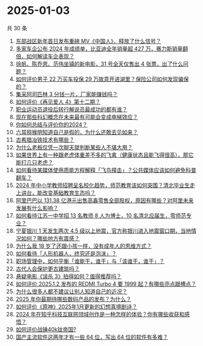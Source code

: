 # 2025-01-03

共 30 条

<!-- BEGIN -->
<!-- 最后更新时间 Fri Jan 03 2025 00:23:29 GMT+0800 (China Standard Time) -->

1. [东部战区新年首日发布重磅 MV《中国人》，释放了什么信号？](https://www.zhihu.com/question/8426471438)
1. [多家车企公布 2024 年成绩单，比亚迪全年销量超 427 万，赛力斯销量翻倍，如何解读车企表现？](https://www.zhihu.com/question/8447354235)
1. [徐帆、陈乔恩、范伟坐镇的新电影，31 号全天仅售出 4 张票，出了什么问题？](https://www.zhihu.com/question/8453050064)
1. [如何评价男子 22 万买车投保 29 万故意开进湖里？保险公司如何发现骗保的？](https://www.zhihu.com/question/8008232690)
1. [集采阿司匹林 3 分钱一片，厂家能赚钱吗？](https://www.zhihu.com/question/8326123240)
1. [如何评价《再见爱人 4》第十二期？](https://www.zhihu.com/question/8511622302)
1. [职业运动员退役后转行解说员最成功的都有谁？](https://www.zhihu.com/question/8516683037)
1. [现在那些科幻概念在未来最有可能会变成电梯效应？](https://www.zhihu.com/question/7932011777)
1. [你如何总结与评价你的2024？](https://www.zhihu.com/question/838876881)
1. [六耳猕猴明知道自己是假的，为什么还敢去见如来？](https://www.zhihu.com/question/7722042462)
1. [古希腊冶铁技术有哪些？](https://www.zhihu.com/question/578979300)
1. [为什么老板仅凭一次聊天就判断某些人不堪大用？](https://www.zhihu.com/question/8330712531)
1. [如果世界上有一种跟老虎体重差不多的飞禽（健康状态且能飞得很高），那它能打几只老虎？](https://www.zhihu.com/question/8092046194)
1. [如何看待某媒体使用质能方程解释「飞鸟撞击」？公共媒体应该如何避免科普翻车？](https://www.zhihu.com/question/8194398655)
1. [2024 年中小学教师招聘呈名校化趋势，师范教育该如何突围？清北毕业生走上讲台，能改变基础教育生态吗？](https://www.zhihu.com/question/8496882841)
1. [阿里巴巴以 131.38 亿港元出售高鑫零售全部股权，原因有哪些？对阿里未来发展有什么影响？](https://www.zhihu.com/question/8446145714)
1. [如何看待江苏一中学招 13 名教师 8 人为博士，10 名清北应届生，零师范专业？](https://www.zhihu.com/question/8424658118)
1. [宁夏银川 1 天发生两次 4.5 级以上地震，官方称银川进入地震窗口期，当地情况如何？哪些地方有震感？](https://www.zhihu.com/question/8495891869)
1. [为什么我 18 岁了还跟小孩一样，没有成年人的思维方式？](https://www.zhihu.com/question/7673025057)
1. [如何看待「人形机器人，终究还是泡沫」？](https://www.zhihu.com/question/665575960)
1. [职场管理中，如何平衡「谁能干，谁干」与「该谁干，谁干」？](https://www.zhihu.com/question/3082627376)
1. [古代人会保护更古建筑吗？](https://www.zhihu.com/question/652077554)
1. [悬疑电影《误杀 3》拍得如何？值得推荐吗？](https://www.zhihu.com/question/8269844740)
1. [如何评价 2025.1.2 发布的 REDMI Turbo 4 要 1999 起？有哪些亮点跟槽点？](https://www.zhihu.com/question/8512949356)
1. [为什么很多人都不建议让别人知道自己的近况？](https://www.zhihu.com/question/8097162608)
1. [2025 年你最期待哪些数码产品的发布？为什么？](https://www.zhihu.com/question/7373077116)
1. [如何评价《原神》2025年1月更新的幻想真境剧诗？](https://www.zhihu.com/question/8511355589)
1. [2024 年在知乎科技互联网领域创作是一种怎样的体验？你有哪些收获和感悟？](https://www.zhihu.com/question/8012698435)
1. [如何评价战锤40k钛帝国?](https://www.zhihu.com/question/529813845)
1. [国产主流软件这两年才有一些 64 位，写出 64 位的软件有多难？](https://www.zhihu.com/question/7618448134)

<!-- END -->
